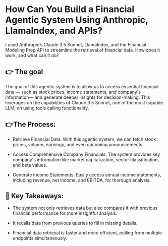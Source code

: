 # How Can You Build a Financial Agentic System Using Anthropic, LlamaIndex, and APIs?

I used Anthropic’s Claude 3.5 Sonnet, LlamaIndex, and the Financial Modeling Prep API to streamline the retrieval of financial data. 
How does it work, and what can it do?

## 👉 The goal
The goal of this agentic system is to allow us to access essential financial data — such as stock prices, income statements, and company's information— and generate deeper insights for decision-making. 
This leverages on the capabilities of Claude 3.5 Sonnet, one of the most capable LLM, on using tools calling functionality.


## 👉The Process:
- Retrieve Financial Data: With this agentic system, we can fetch stock prices, volume, earnings, and even upcoming announcements.

- Access Comprehensive Company Financials: The system provides key company's information like market capitalization, sector classification, and beta values.

- Generate Income Statements: Easily access annual income statements, including revenue, net income, and EBITDA, for thorough analysis.


## 🔑 Key Takeaways:
- The system not only retrieves data but also compares it with previous financial performance for more insightful analysis.

- It recalls data from previous queries to fill in missing details.

- Financial data retrieval is faster and more efficient, pulling from multiple endpoints simultaneously.